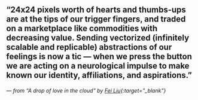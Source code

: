 <a name="feiliu01"></a>

## “24x24 pixels worth of hearts and thumbs-ups are at the tips of our trigger fingers, and traded on a marketplace like commodities with decreasing value. Sending vectorized (infinitely scalable and replicable) abstractions of our feelings is now a tic — when we press the button we are acting on a neurological impulse to make known our identity, affiliations, and aspirations.”
###### — from “A drop of love in the cloud” by [Fei Liu](https://thecreativeindependent.com/people/fei-liu-a-drop-of-love-in-the-cloud/){:target="_blank"}
